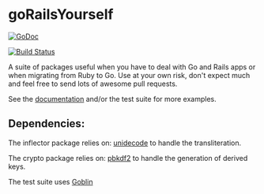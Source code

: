 goRailsYourself
===============

[![GoDoc](http://godoc.org/github.com/mattetti/goRailsYourself?status.png)](http://godoc.org/github.com/mattetti/goRailsYourself)

[![Build
Status](https://travis-ci.org/mattetti/goRailsYourself.png)](https://travis-ci.org/mattetti/goRailsYourself)


A suite of packages useful when you have to deal with Go and Rails apps
or when migrating from Ruby to Go. Use at your own risk, don't expect much and feel free to send lots of awesome pull requests.


See the [documentation](http://godoc.org/github.com/mattetti/goRailsYourself) and/or the test suite for more examples.

## Dependencies:

The inflector package relies on:
 [unidecode](http://godoc.org/github.com/fiam/gounidecode/unidecode) to handle the transliteration.

The crypto package relies on:
  [pbkdf2](http://golang.org/x/crypto/pbkdf2) to handle the
generation of derived keys.

The test suite uses
[Goblin](http://tech.gilt.com/post/64409561192/goblin-a-minimal-and-beautiful-testing-framework-for)


